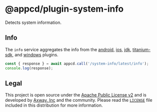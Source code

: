 # @appcd/plugin-system-info

Detects system information.

## Info

The `info` service aggregates the info from the
[android](https://npmjs.org/package/appcd-plugin-android),
[ios](https://npmjs.org/package/appcd-plugin-ios),
[jdk](https://npmjs.org/package/appcd-plugin-jdk),
[titanium-sdk](https://npmjs.org/package/appcd-plugin-titanium-sdk), and
[windows](https://npmjs.org/package/appcd-plugin-windows) plugins.

```js
const { response } = await appcd.call('/system-info/latest/info');
console.log(response);
```

## Legal

This project is open source under the [Apache Public License v2][1] and is developed by
[Axway, Inc](http://www.axway.com/) and the community. Please read the [`LICENSE`][1] file included
in this distribution for more information.

[1]: https://github.com/appcelerator/appcd-plugin-system-info/blob/master/LICENSE
